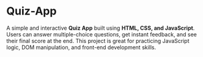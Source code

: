 # Quiz-App
A simple and interactive **Quiz App** built using **HTML, CSS, and JavaScript**.   Users can answer multiple-choice questions, get instant feedback, and see their final score at the end. This project is great for practicing JavaScript logic, DOM manipulation, and front-end development skills.
